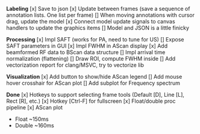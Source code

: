 **Labeling**
[x] Save to json
[x] Update between frames (save a sequence of annotation lists. One list per frame)
[] When moving annotations with cursor drag, update the model
[x] Connect model update signals to canvas handlers to update the graphics items
[] Model and JSON is a little finicky

**Processing**
[x] Impl SAFT (works for PA, need to tune for US)
[] Expose SAFT parameters in GUI
[x] Impl FWHM in AScan display
[x] Add beamformed RF data to BScan data structure
[] Impl arrival time normalization (flattening)
[] Draw ROI, compute FWHM inside
[] Add vectorization report for clang/MSVC, try to vectorize lib

**Visualization**
[x] Add button to show/hide AScan legend
[] Add mouse hover crosshair for AScan plot
[] Add subplot for Frequency spectrum

**Done**
[x] Hotkeys to support selecting frame tools (Default [D], Line [L], Rect [R], etc.)
[x] Hotkey [Ctrl-F] for fullscreen
[x] Float/double proc pipeline
[x] AScan plot

- Float ~150ms
- Double ~160ms
